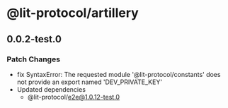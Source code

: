 # @lit-protocol/artillery

## 0.0.2-test.0

### Patch Changes

- fix SyntaxError: The requested module '@lit-protocol/constants' does not provide an export named 'DEV_PRIVATE_KEY'
- Updated dependencies
  - @lit-protocol/e2e@1.0.12-test.0
